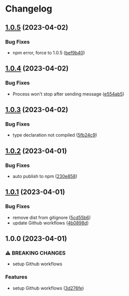 # Changelog

## [1.0.5](https://github.com/didinsino/telegram-bot/compare/v1.0.4...v1.0.5) (2023-04-02)


### Bug Fixes

* npm error, force to 1.0.5 ([bef9b40](https://github.com/didinsino/telegram-bot/commit/bef9b40ccd0e8ac4ee1947007209fe1e6dcbe70f))

## [1.0.4](https://github.com/didinsino/telegram-bot/compare/v1.0.3...v1.0.4) (2023-04-02)


### Bug Fixes

* Process won't stop after sending message ([e554ab5](https://github.com/didinsino/telegram-bot/commit/e554ab56a596c07dfa5fc446318662b954c8e001))

## [1.0.3](https://github.com/didinsino/telegram-bot/compare/v1.0.2...v1.0.3) (2023-04-02)


### Bug Fixes

* type declaration not compiled ([5fb24c9](https://github.com/didinsino/telegram-bot/commit/5fb24c92dc4a569602314b197d3b197a7eb1477c))

## [1.0.2](https://github.com/didinsino/telegram-bot/compare/v1.0.1...v1.0.2) (2023-04-01)


### Bug Fixes

* auto publish to npm ([230e858](https://github.com/didinsino/telegram-bot/commit/230e8589322c233acdaddf68db98ca808fe9cbf4))

## [1.0.1](https://github.com/didinsino/telegram-bot/compare/v1.0.0...v1.0.1) (2023-04-01)


### Bug Fixes

* remove dist from gitignore ([5cd55b6](https://github.com/didinsino/telegram-bot/commit/5cd55b6f2ba8cc0aeaa933ae53f2edc243c4d142))
* update Github workflows ([4b0898d](https://github.com/didinsino/telegram-bot/commit/4b0898d3c38d2aef916372ec0530587f07e4763e))

## 1.0.0 (2023-04-01)


### ⚠ BREAKING CHANGES

* setup Github workflows

### Features

* setup Github workflows ([3d276fe](https://github.com/didinsino/telegram-bot/commit/3d276fef4d04dbc07721597a60b3fd5ed21d4a08))
